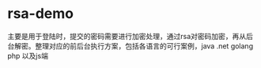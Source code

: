 rsa-demo
========

主要是用于登陆时，提交的密码需要进行加密处理，通过rsa对密码加密，再从后台解密。整理对应的前后台执行方案，包括各语言的可行案例，java .net golang php 以及js端
